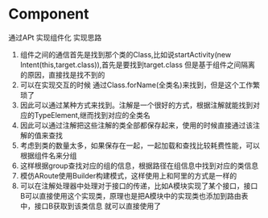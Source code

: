 # Component
通过APt 实现组件化
实现思路
1. 组件之间的通信首先是找到那个类的Class,比如说startActivity(new Intent(this,target.class)),首先是要找到target.class
   但是基于组件之间隔离的原因，直接找是找不到的
2. 可以在实现交互的时候 通过Class.forName(全类名)来找到，但是这个工作繁琐了
3. 因此可以通过某种方式来找到。注解是一个很好的方式，根据注解就能找到对应的TypeElement,继而找到对应的全类名
4. 因此可以通过注解把这些注解的类全部都保存起来，使用的时候直接通过该注解的值来查找
5. 考虑到类的数量太多，如果保存在一起，一起加载和查找比较耗费性能，可以根据组件名来分组
6. 这样根据group查找对应的组的信息，根据路径在组信息中找到对应的类信息
7. 模仿ARoute使用Builder构建模式，这样使用上和阿里的方式是一样的
8. 可以在注解处理器中处理对于接口的传递，比如A模块实现了某个接口，接口B可以直接使用这个实现类，原理也是把A模块中的实现类也添加到路由表中，接口B获取到该类信息
   就可以直接使用了
